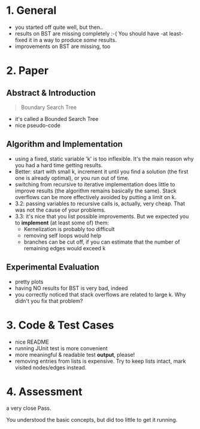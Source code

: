# 1. General
* you started off quite well, but then..
* results on BST are missing completely :-(
  You should have -at least- fixed it in a way to produce *some* results.
* improvements on BST are missing, too

# 2. Paper
## Abstract & Introduction
> Boundary Search Tree
* it's called a Bounded Search Tree 
* nice pseudo-code

## Algorithm and Implementation
* using a fixed, static variable 'k' is too inflexible. It's the main reason why you had a hard time getting results. 
* Better: start with small k, increment it until you find a solution (the first one is already optimal), or you run out of time.
* switching from recursive to iterative implementation does little to improve results (the algorithm remains basically the same). Stack overflows can be more effectively avoided by putting a limit on k.
* 3.2: passing variables to recursive calls is, actually, very cheap. That was not the cause of your problems.
* 3.3: it's nice that you list possible improvements. But we expected you to **implement** (at least some of) them:
  * Kernelization is probably too difficult
  * removing self loops would help
  * branches can be cut off, if you can estimate that the number of remaining edges would exceed k



## Experimental Evaluation

* pretty plots
* having NO results for BST is very bad, indeed
* you correctly noticed that stack overflows are related to large k. Why didn't you fix that problem?


# 3. Code & Test Cases
* nice README
* running JUnit test is more convenient
* more meaningful & readable test **output**, please!
* removing entries from lists is expensive. Try to keep lists intact, mark visited nodes/edges instead.

# 4. Assessment
a very close Pass. 

You understood the basic concepts, but did too little to get it running.

